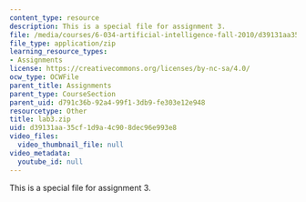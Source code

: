 ```yaml
---
content_type: resource
description: This is a special file for assignment 3.
file: /media/courses/6-034-artificial-intelligence-fall-2010/d39131aa35cf1d9a4c908dec96e993e8_lab3.zip
file_type: application/zip
learning_resource_types:
- Assignments
license: https://creativecommons.org/licenses/by-nc-sa/4.0/
ocw_type: OCWFile
parent_title: Assignments
parent_type: CourseSection
parent_uid: d791c36b-92a4-99f1-3db9-fe303e12e948
resourcetype: Other
title: lab3.zip
uid: d39131aa-35cf-1d9a-4c90-8dec96e993e8
video_files:
  video_thumbnail_file: null
video_metadata:
  youtube_id: null
---
```

This is a special file for assignment 3.